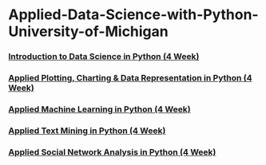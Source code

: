 # Applied-Data-Science-with-Python-University-of-Michigan

### [Introduction to Data Science in Python (4 Week)](https://github.com/slalit360/Applied-Data-Science-with-Python-University-of-Michigan/tree/master/Introduction%20to%20Data%20Science%20in%20Python)

### [Applied Plotting, Charting & Data Representation in Python  (4 Week)](https://github.com/slalit360/Applied-Data-Science-with-Python-University-of-Michigan/tree/master/Applied%20Plotting%2C%20Charting%20%26%20Data%20Representation%20in%20Python)

### [Applied Machine Learning in Python  (4 Week)](https://github.com/slalit360/Applied-Data-Science-with-Python-University-of-Michigan/tree/master/Applied%20Machine%20Learning%20in%20Python)
 
### [Applied Text Mining in Python  (4 Week)](https://github.com/slalit360/Applied-Data-Science-with-Python-University-of-Michigan/tree/master/Applied%20Text%20Mining%20in%20Python)

### [Applied Social Network Analysis in Python  (4 Week)](https://github.com/slalit360/Applied-Data-Science-with-Python-University-of-Michigan/tree/master/Applied%20Social%20Network%20Analysis%20in%20Python)

